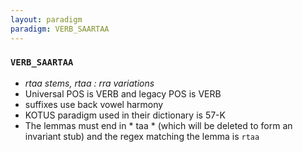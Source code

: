 ```yaml
---
layout: paradigm
paradigm: VERB_SAARTAA
---
```

### ` VERB_SAARTAA `

* _rtaa stems, rtaa : rra variations_
* Universal POS is VERB and legacy POS is VERB
* suffixes use back vowel harmony
* KOTUS paradigm used in their dictionary is 57-K
* The lemmas must end in * taa * (which will be deleted to form an invariant stub) and the regex matching the lemma is ` rtaa `

